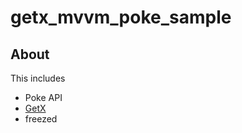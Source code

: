 # getx_mvvm_poke_sample


## About

This includes

- Poke API
- [GetX](https://pub.dev/packages/get)
- freezed
